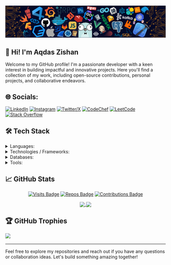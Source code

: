 ![](./images/header_banner.png)
## 👋 Hi! I'm **Aqdas Zishan**

Welcome to my GitHub profile! I'm a passionate developer with a keen interest in building impactful and innovative projects. Here you'll find a collection of my work, including open-source contributions, personal projects, and collaborative endeavors.
<!--
## 🚀 About Me

- 🔭 I’m currently working on [Project Name](project-link)
- 🌱 I’m currently learning [Technology/Language]
- 👯 I’m looking to collaborate on [Type of Projects]
- 🤔 I’m looking for help with [Specific Area]
- 💬 Ask me about [Topics of Expertise]
- 📫 How to reach me: [Your Email](mailto:your-email@example.com)
- 😄 Pronouns: [Your Pronouns]
- ⚡ Fun fact: [A Fun Fact About You]
-->

## 🌐 Socials:
[![LinkedIn](https://img.shields.io/badge/LinkedIn-%230077B5.svg?logo=linkedin&logoColor=white)](https://linkedin.com/in/aqdaszishan)
[![Instagram](https://img.shields.io/badge/Instagram-%23E4405F.svg?logo=Instagram&logoColor=white)](https://instagram.com/aqdas_zishan)
[![Twitter/X](https://img.shields.io/badge/Twitter/X-%231DA1F2.svg?logo=X&logoColor=black)](https://twitter.com/AqdasZishan)
[![CodeChef](https://img.shields.io/badge/CodeChef-%23964B00.svg?logo=CodeChef&logoColor=black)](https://www.codechef.com/users/aqdaszishan)
[![LeetCode](https://img.shields.io/badge/LeetCode-000000.svg?logo=LeetCode&logoColor=#d16c06)](https://leetcode.com/u/AqdasZishan/)
[![Stack Overflow](https://img.shields.io/badge/-Stackoverflow-FE7A16?logo=stack-overflow&logoColor=white)](https://stackoverflow.com/users/23510435/aqdas-zishan?tab=profile)

## 🛠️ Tech Stack
<details>
  <summary>Languages:</summary>
  <p></p>
  
  ![HTML5](https://img.shields.io/badge/html5-%23E34F26.svg?style=flat-square&logo=html5&logoColor=white)
  ![CSS3](https://img.shields.io/badge/css3-%231572B6.svg?style=flat-square&logo=css3&logoColor=white)
  ![JavaScript](https://img.shields.io/badge/javascript-%23323330.svg?style=flat-square&logo=javascript&logoColor=%23F7DF1E)
  ![C](https://img.shields.io/badge/c-%2300599C.svg?style=flat-square&logo=c&logoColor=white)
  ![Java](https://img.shields.io/badge/java-%23ED8B00.svg?style=flat-square&logo=openjdk&logoColor=white)
  ![Python](https://img.shields.io/badge/python-3670A0?style=flat-square&logo=python&logoColor=ffdd54)
</details>

<details>
  <summary>Technologies / Frameworks:</summary>
  <p></p>

  ![Vite](https://img.shields.io/badge/vite-%23646CFF.svg?style=flat-square&logo=vite&logoColor=white)
  ![NodeJS](https://img.shields.io/badge/node.js-6DA55F?style=flat-square&logo=node.js&logoColor=white)
  ![Express.js](https://img.shields.io/badge/express.js-%23404d59.svg?style=flat-square&logo=express&logoColor=%2361DAFB)
  ![Django](https://img.shields.io/badge/django-%23092E20.svg?style=flat-square&logo=django&logoColor=white)
  ![React](https://img.shields.io/badge/react-%2320232a.svg?style=flat-square&logo=react&logoColor=%2361DAFB)
  ![Next JS](https://img.shields.io/badge/Next-black?style=flat-square&logo=next.js&logoColor=white)
  ![Bootstrap](https://img.shields.io/badge/bootstrap-%238511FA.svg?style=flat-square&logo=bootstrap&logoColor=white)
  ![TailwindCSS](https://img.shields.io/badge/tailwindcss-%2338B2AC.svg?style=flat-square&logo=tailwind-css&logoColor=white)
  ![Material-Ui](https://img.shields.io/badge/Material--UI-0081CB?style=flat-square&logo=material-ui&logoColor=white)
  ![Git](https://img.shields.io/badge/git-%23F05033.svg?style=flat-square&logo=git&logoColor=white)
  ![Prisma](https://img.shields.io/badge/Prisma-3982CE?style=flat-square&logo=Prisma&logoColor=white)
  ![Docker](https://img.shields.io/badge/docker-%230db7ed.svg?style=flat-square&logo=docker&logoColor=white)
  ![NPM](https://img.shields.io/badge/NPM-%23CB3837.svg?style=flat-square&logo=npm&logoColor=white)
  ![Nodemon](https://img.shields.io/badge/NODEMON-%23323330.svg?style=flat-square&logo=nodemon&logoColor=%BBDEAD)
  ![JWT](https://img.shields.io/badge/JWT-black?style=flat-square&logo=JSON%20web%20tokens)
  ![Webpack](https://img.shields.io/badge/webpack-%238DD6F9.svg?style=flat-square&logo=webpack&logoColor=black)
  ![Vercel](https://img.shields.io/badge/vercel-%23000000.svg?style=flat-square&logo=vercel&logoColor=white)
  ![Kubernetes](https://img.shields.io/badge/kubernetes-%23326ce5.svg?style=flat-square&logo=kubernetes&logoColor=white)
  ![Apache](https://img.shields.io/badge/apache-%23D42029.svg?style=flat-square&logo=apache&logoColor=white)
  ![Jenkins](https://img.shields.io/badge/jenkins-%232C5263.svg?style=flat-square&logo=jenkins&logoColor=white)
  ![Nginx](https://img.shields.io/badge/nginx-%23009639.svg?style=flat-square&logo=nginx&logoColor=white)
</details>

<details>
  <summary>Databases:</summary>
  <p></p>
  
  ![MySQL](https://img.shields.io/badge/mysql-4479A1.svg?style=flat-square&logo=mysql&logoColor=white)
  ![MongoDB](https://img.shields.io/badge/MongoDB-%234ea94b.svg?style=flat-square&logo=mongodb&logoColor=white)
  ![Postgres](https://img.shields.io/badge/postgres-%23316192.svg?style=flat-square&logo=postgresql&logoColor=white)
  ![Firebase](https://img.shields.io/badge/firebase-%23039BE5.svg?style=flat-square&logo=firebase)
</details>

<details>
  <summary>Tools:</summary>
  <p></p>
  
  ![GitHub](https://img.shields.io/badge/github-%23121011.svg?style=flat-square&logo=github&logoColor=white)
  ![Postman](https://img.shields.io/badge/Postman-FF6C37?style=flat-square&logo=postman&logoColor=white)
  ![Visual Studio Code](https://img.shields.io/badge/Visual%20Studio%20Code-0078d7.svg?style=flat-square&logo=visual-studio-code&logoColor=white)
  ![IntelliJ IDEA](https://img.shields.io/badge/IntelliJIDEA-000000.svg?style=flat-square&logo=intellij-idea&logoColor=white)
  ![Eclipse](https://img.shields.io/badge/Eclipse-FE7A16.svg?style=flat-square&logo=Eclipse&logoColor=white)
  ![NetBeans IDE](https://img.shields.io/badge/NetBeansIDE-1B6AC6.svg?style=flat-square&logo=apache-netbeans-ide&logoColor=white)
  ![Jupyter Notebook](https://img.shields.io/badge/jupyter-%23FA0F00.svg?style=flat-square&logo=jupyter&logoColor=white)
  ![Google Colab](https://img.shields.io/badge/Google%20Colab-%23F9A825.svg?style=flat-square&logo=googlecolab&logoColor=white)
  ![Replit](https://img.shields.io/badge/Replit-DD1200?style=flat-square&logo=Replit&logoColor=white)
  ![CodeSandbox](https://img.shields.io/badge/Codesandbox-040404?style=flat-square&logo=codesandbox&logoColor=DBDBDB)
  ![Notion](https://img.shields.io/badge/Notion-%23000000.svg?style=flat-square&logo=notion&logoColor=white)
  ![Jira](https://img.shields.io/badge/jira-%230A0FFF.svg?style=flat-square&logo=jira&logoColor=white)
  ![Confluence](https://img.shields.io/badge/confluence-%23172BF4.svg?style=flat-square&logo=confluence&logoColor=white)
  ![Microsoft Office](https://img.shields.io/badge/Microsoft_Office-D83B01?style=flat-square&logo=microsoft-office&logoColor=white)
  ![Canva](https://img.shields.io/badge/Canva-%2300C4CC.svg?style=flat-square&logo=Canva&logoColor=white)
  ![Figma](https://img.shields.io/badge/figma-%23F24E1E.svg?style=flat-square&logo=figma&logoColor=white)
  ![Adobe Photoshop](https://img.shields.io/badge/adobe%20photoshop-%2331A8FF.svg?style=flat-square&logo=adobe%20photoshop&logoColor=white)
  ![Adobe Illustrator](https://img.shields.io/badge/adobe%20illustrator-%23FF9A00.svg?style=flat-square&logo=adobe%20illustrator&logoColor=white)
</details>

## 📈 GitHub Stats

<span align="center">
  
  [![Visits Badge](https://komarev.com/ghpvc/?username=AqdasZishan&style=for-the-badge&color=FE7A16&label=VIEWS)](https://github.com/AqdasZishan)
  [![Repos Badge](https://badges.strrl.dev/repos/AqdasZishan?style=for-the-badge&color=FE7A16&label=REPOS)](https://github.com/AqdasZishan?tab=repositories)
  [![Contributions Badge](https://badges.strrl.dev/contributions/all/AqdasZishan?style=for-the-badge&color=FE7A16&label=CONTRIBUTIONS)](https://github.com/AqdasZishan)

  <div width=100%>
    <!--[Github Stats]-->
    <a href="https://github.com/AqdasZishan">
      <img height=160 align="center" src="https://github-readme-stats.vercel.app/api?username=AqdasZishan&show_icons=true&title_color=FE7A16&text_color=FFFFFF&icon_color=white&bg_color=1C1917&border_color=white&border_radius=6&count_private=true&include_all_commits=true" />
    </a>
    <!--[Top Languages]-->
    <a href="https://github.com/AqdasZishan">
      <img height=160 align="center" src="https://github-readme-stats.vercel.app/api/top-langs/?username=AqdasZishan&layout=compact&title_color=FE7A16&text_color=FFFFFF&icon_color=FE7A16&bg_color=1C1917&border_color=white&border_radius=6" />
    </a>
  </div>
</span>

## 🏆 GitHub Trophies
![](https://github-profile-trophy.vercel.app/?username=AqdasZishan&theme=radical&no-frame=false&no-bg=true&margin-w=4)

<!--
## 📫 Connect with Me

- [LinkedIn](https://www.linkedin.com/in/your-linkedin/)
- [Twitter](https://twitter.com/your-twitter)
- [Portfolio](https://your-portfolio.com)
-->
---

Feel free to explore my repositories and reach out if you have any questions or collaboration ideas. Let's build something amazing together!
